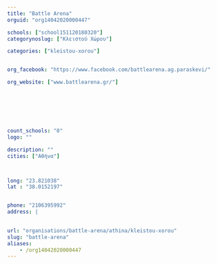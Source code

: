 ```yaml
---
title: "Battle Arena"
orguid: "org14042020000447"

schools: ["school151120180320"]
categorynoslug: ["Κλειστού Χώρου"]

categories: ["kleistou-xorou"]


org_facebook: "https://www.facebook.com/battlearena.ag.paraskevi/"

org_website: ["www.battlearena.gr/"]







count_schools: "0"
logo: ""

description: ""
cities: ["Αθήνα"]



long: "23.821038"
lat : "38.0152197"


phone: "2106395992"
address: |
    

url: "organisations/battle-arena/athina/kleistou-xorou"
slug: "battle-arena"
aliases:
    - /org14042020000447
---
```



